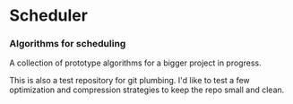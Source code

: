 # Scheduler

### Algorithms for scheduling

A collection of prototype algorithms for a bigger project in progress.

This is also a test repository for git plumbing. I'd like to test a few optimization and compression strategies to keep the repo small and clean.
